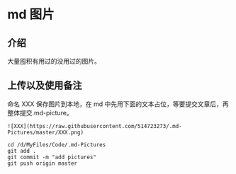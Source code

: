 # md 图片

## 介绍

大量囤积有用过的没用过的图片。

## 上传以及使用备注

命名 XXX 保存图片到本地，在 md 中先用下面的文本占位，等要提交文章后，再整体提交.md-picture。

`![XXX](https://raw.githubusercontent.com/514723273/.md-Pictures/master/XXX.png)`

```
cd /d/MyFiles/Code/.md-Pictures
git add .
git commit -m "add pictures"
git push origin master
```
